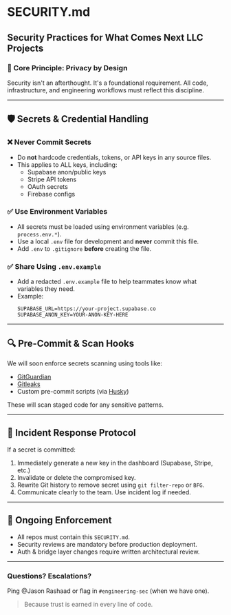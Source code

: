 # SECURITY.md

## Security Practices for What Comes Next LLC Projects

### 🔐 Core Principle: Privacy by Design
Security isn't an afterthought. It's a foundational requirement. All code, infrastructure, and engineering workflows must reflect this discipline.

---

## 🛡️ Secrets & Credential Handling

### ❌ Never Commit Secrets
- Do **not** hardcode credentials, tokens, or API keys in any source files.
- This applies to ALL keys, including:
  - Supabase anon/public keys
  - Stripe API tokens
  - OAuth secrets
  - Firebase configs

### ✅ Use Environment Variables
- All secrets must be loaded using environment variables (e.g. `process.env.*`).
- Use a local `.env` file for development and **never** commit this file.
- Add `.env` to `.gitignore` **before** creating the file.

### ✅ Share Using `.env.example`
- Add a redacted `.env.example` file to help teammates know what variables they need.
- Example:
  ```dotenv
  SUPABASE_URL=https://your-project.supabase.co
  SUPABASE_ANON_KEY=YOUR-ANON-KEY-HERE
  ```

---

## 🔍 Pre-Commit & Scan Hooks

We will soon enforce secrets scanning using tools like:
- [GitGuardian](https://www.gitguardian.com/)
- [Gitleaks](https://github.com/zricethezav/gitleaks)
- Custom pre-commit scripts (via [Husky](https://typicode.github.io/husky/))

These will scan staged code for any sensitive patterns.

---

## 🔁 Incident Response Protocol

If a secret is committed:
1. Immediately generate a new key in the dashboard (Supabase, Stripe, etc.)
2. Invalidate or delete the compromised key.
3. Rewrite Git history to remove secret using `git filter-repo` or `BFG`.
4. Communicate clearly to the team. Use incident log if needed.

---

## 📜 Ongoing Enforcement
- All repos must contain this `SECURITY.md`.
- Security reviews are mandatory before production deployment.
- Auth & bridge layer changes require written architectural review.

---

### Questions? Escalations?
Ping @Jason Rashaad or flag in `#engineering-sec` (when we have one).

> Because trust is earned in every line of code.